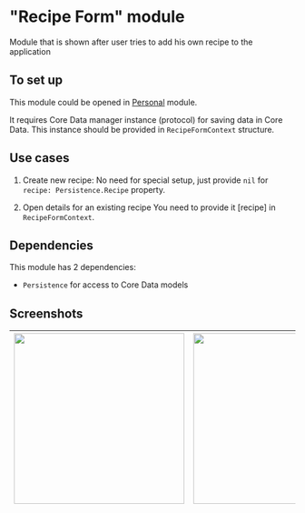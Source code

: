 # "Recipe Form" module

Module that is shown after user tries to add his own recipe to the application

## To set up

This module could be opened in [Personal](https://github.com/iCookbook/Personal) module.

It requires Core Data manager instance (protocol) for saving data in Core Data. This instance should be provided in `RecipeFormContext` structure.

## Use cases

1. Create new recipe:
    No need for special setup, just provide `nil` for `recipe: Persistence.Recipe` property.

2. Open details for an existing recipe
    You need to provide it [recipe] in `RecipeFormContext`.

## Dependencies

This module has 2 dependencies:

- `Persistence` for access to Core Data models

## Screenshots

| <img width=300 src=""> | <img width=300 src=""> | <img width=300 src=""> |
|---|---|---|
